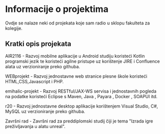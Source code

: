 # Informacije o projektima

Ovdje se nalaze neki od projekata koje sam radio u sklopu fakulteta za kolegije.

## Kratki opis projekata

AIR2116 - Razvoj mobilne aplikacije u Android studiju koristeći Kotlin programski jezik te koristeći agilne pristupe uz korištenje JIRE i Confluence alata  uz verzioniranje preko githuba.

WEBprojekt - Razvoj jednostavne web stranice plesne škole koristeći HTML,CSS,Javascript i PHP.

emihalic-projekt - Razvoj RESTful/JAX-WS servisa i jednostavnih pogleda na podatke koristeći Eclipse s Maven, Java , Payara , Docker , SOAPUI itd.

r20 - Razvoj jednostavne desktop aplikacije korištenjem Visual Studio, C#, MySQL uz verzioniranje preko githuba.

Završni rad - Završni rad za preddiplomski studij čiji je tema "Izrada igre preživljavanja u alatu unreal".
